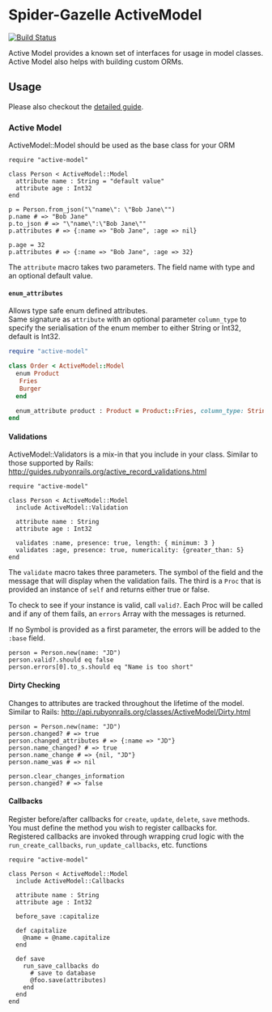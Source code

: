 # Spider-Gazelle ActiveModel

[![Build Status](https://travis-ci.org/spider-gazelle/active-model.svg?branch=master)](https://travis-ci.org/spider-gazelle/active-model)

Active Model provides a known set of interfaces for usage in model classes. Active Model also helps with building custom ORMs.

## Usage

Please also checkout the [detailed guide](https://spider-gazelle.net/#/models/basics).

### Active Model

ActiveModel::Model should be used as the base class for your ORM

```crystal
require "active-model"

class Person < ActiveModel::Model
  attribute name : String = "default value"
  attribute age : Int32
end

p = Person.from_json("\"name\": \"Bob Jane\"")
p.name # => "Bob Jane"
p.to_json # => "\"name\":\"Bob Jane\""
p.attributes # => {:name => "Bob Jane", :age => nil}

p.age = 32
p.attributes # => {:name => "Bob Jane", :age => 32}
```

The `attribute` macro takes two parameters. The field name with type and an optional default value.

#### `enum_attributes`

Allows type safe enum defined attributes.<br>
Same signature as `attribute` with an optional parameter `column_type` to specify the serialisation of the enum member to either String or Int32, default is Int32.

```ruby
require "active-model"

class Order < ActiveModel::Model
  enum Product
   Fries
   Burger
  end

  enum_attribute product : Product = Product::Fries, column_type: String
end
```

#### Validations

ActiveModel::Validators is a mix-in that you include in your class. Similar to those supported by Rails: <http://guides.rubyonrails.org/active_record_validations.html>

```crystal
require "active-model"

class Person < ActiveModel::Model
  include ActiveModel::Validation

  attribute name : String
  attribute age : Int32

  validates :name, presence: true, length: { minimum: 3 }
  validates :age, presence: true, numericality: {greater_than: 5}
end
```

The `validate` macro takes three parameters. The symbol of the field and the message that will display when the validation fails. The third is a `Proc` that is provided an instance of `self` and returns either true or false.

To check to see if your instance is valid, call `valid?`. Each Proc will be called and if any of them fails, an `errors` Array with the messages is returned.

If no Symbol is provided as a first parameter, the errors will be added to the `:base` field.

```crystal
person = Person.new(name: "JD")
person.valid?.should eq false
person.errors[0].to_s.should eq "Name is too short"
```

#### Dirty Checking

Changes to attributes are tracked throughout the lifetime of the model. Similar to Rails: <http://api.rubyonrails.org/classes/ActiveModel/Dirty.html>

```crystal
person = Person.new(name: "JD")
person.changed? # => true
person.changed_attributes # => {:name => "JD"}
person.name_changed? # => true
person.name_change # => {nil, "JD"}
person.name_was # => nil

person.clear_changes_information
person.changed? # => false
```

#### Callbacks

Register before/after callbacks for `create`, `update`, `delete`, `save` methods. You must define the method you wish to register callbacks for.<br>
Registered callbacks are invoked through wrapping crud logic with the `run_create_callbacks`, `run_update_callbacks`, etc. functions

```crystal
require "active-model"

class Person < ActiveModel::Model
  include ActiveModel::Callbacks

  attribute name : String
  attribute age : Int32

  before_save :capitalize

  def capitalize
    @name = @name.capitalize
  end

  def save
    run_save_callbacks do
      # save to database
      @foo.save(attributes)
    end
  end
end
```
